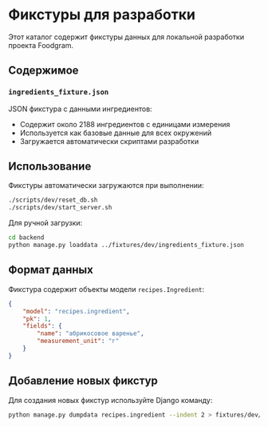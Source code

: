 # Фикстуры для разработки

Этот каталог содержит фикстуры данных для локальной разработки проекта Foodgram.

## Содержимое

### `ingredients_fixture.json`
JSON фикстура с данными ингредиентов:
- Содержит около 2188 ингредиентов с единицами измерения
- Используется как базовые данные для всех окружений
- Загружается автоматически скриптами разработки

## Использование

Фикстуры автоматически загружаются при выполнении:
```bash
./scripts/dev/reset_db.sh
./scripts/dev/start_server.sh
```

Для ручной загрузки:
```bash
cd backend
python manage.py loaddata ../fixtures/dev/ingredients_fixture.json
```

## Формат данных

Фикстура содержит объекты модели `recipes.Ingredient`:
```json
{
    "model": "recipes.ingredient",
    "pk": 1,
    "fields": {
        "name": "абрикосовое варенье",
        "measurement_unit": "г"
    }
}
```

## Добавление новых фикстур

Для создания новых фикстур используйте Django команду:
```bash
python manage.py dumpdata recipes.ingredient --indent 2 > fixtures/dev/new_fixture.json
```
